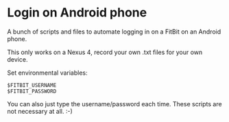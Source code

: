 # Login on Android phone

A bunch of scripts and files to automate logging in on a FitBit on an Android phone.

This only works on a Nexus 4, record your own .txt files for your own device.

Set environmental variables:

    $FITBIT_USERNAME
    $FITBIT_PASSWORD

You can also just type the username/password each time. These scripts are not necessary at all. :-)
